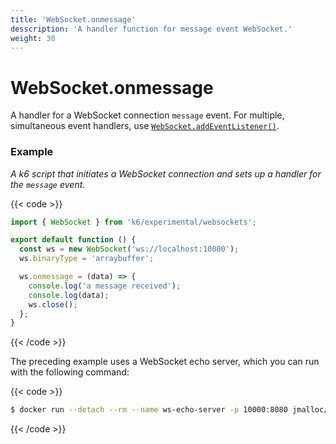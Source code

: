 ```yaml
---
title: 'WebSocket.onmessage'
desscription: 'A handler function for message event WebSocket.'
weight: 30
---
```


# WebSocket.onmessage

A handler for a WebSocket connection `message` event.
For multiple, simultaneous event handlers, use [`WebSocket.addEventListener()`](https://grafana.com/docs/k6/<K6_VERSION>/javascript-api/k6-experimental/websockets/websocket/websocket-addeventlistener).

### Example

_A k6 script that initiates a WebSocket connection and sets up a handler for the `message` event._

{{< code >}}

```javascript
import { WebSocket } from 'k6/experimental/websockets';

export default function () {
  const ws = new WebSocket('ws://localhost:10000');
  ws.binaryType = 'arraybuffer';

  ws.onmessage = (data) => {
    console.log('a message received');
    console.log(data);
    ws.close();
  };
}
```

{{< /code >}}

The preceding example uses a WebSocket echo server, which you can run with the following command:

{{< code >}}

```bash
$ docker run --detach --rm --name ws-echo-server -p 10000:8080 jmalloc/echo-server
```

{{< /code >}}
